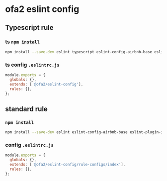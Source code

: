 # ofa2 eslint config

## Typescript rule

### ts `npm install`

```bash
npm install --save-dev eslint typescript eslint-config-airbnb-base eslint-plugin-import @ofa2/eslint-config @typescript-eslint/eslint-plugin
```

### ts config `.eslintrc.js`

```js
module.exports = {
  globals: {},
  extends: ['@ofa2/eslint-config'],
  rules: {},
};
```

## standard rule

### `npm install`

```bash
npm install --save-dev eslint eslint-config-airbnb-base eslint-plugin-import @ofa2/eslint-config
```

### config `.eslintrc.js`

```js
module.exports = {
  globals: {},
  extends: ['@ofa2/eslint-config/rule-configs/index'],
  rules: {},
};
```
